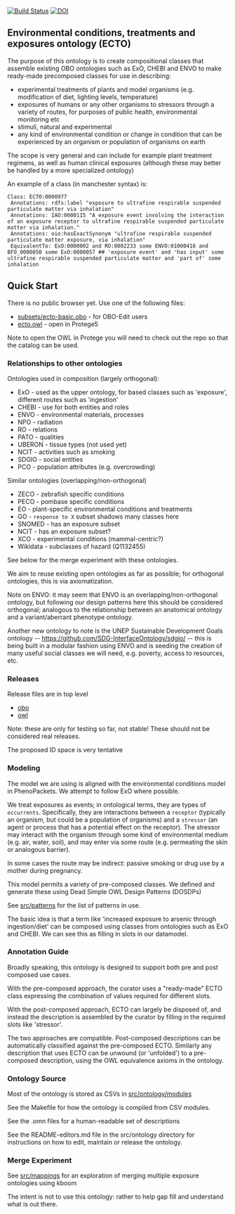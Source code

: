 [![Build Status](https://travis-ci.org/cmungall/environmental-conditions.svg?branch=master)](https://travis-ci.org/cmungall/environmental-conditions)
[![DOI](https://zenodo.org/badge/13996/cmungall/environmental-conditions.svg)](https://zenodo.org/badge/latestdoi/13996/cmungall/environmental-conditions)

## Environmental conditions, treatments and exposures ontology (ECTO)

The purpose of this ontology is to create compositional classes that
assemble existing OBO ontologies such as ExO, CHEBI and ENVO to make
ready-made precomposed classes for use in describing:

 * experimental treatments of plants and model organisms (e.g. modification of diet, lighting levels, temperature)
 * exposures of humans or any other organisms to stressors through a variety of routes, for purposes of public health, environmental monitoring etc
 * stimuli, natural and experimental
 * any kind of environmental condition or change in condition that can be experienced by an organism or population of organisms on earth

The scope is very general and can include for example plant treatment regimens, as well as human clinical exposures (although these may better be handled by a more specialized ontology)

An example of a class (in manchester syntax) is:

```
Class: ECTO:0000977
 Annotations: rdfs:label "exposure to ultrafine respirable suspended particulate matter via inhalation"
 Annotations: IAO:0000115 "A exposure event involving the interaction of an exposure receptor to ultrafine respirable suspended particulate matter via inhalation."
 Annotations: oio:hasExactSynonym "ultrafine respirable suspended particulate matter exposure, via inhalation"
 EquivalentTo: ExO:0000002 and RO:0002233 some ENVO:01000416 and BFO_0000050 some ExO:0000057 ## 'exposure event' and 'has input' some ultrafine respirable suspended particulate matter and 'part of' some inhalation
```

## Quick Start

There is no public browser yet. Use one of the following files:

 * [subsets/ecto-basic.obo](subsets/ecto-basic.obo) - for OBO-Edit users
 * [ecto.owl](ecto.owl) - open in Protege5

Note to open the OWL in Protege you will need to check out the repo so
that the catalog can be used.

### Relationships to other ontologies

Ontologies used in composition (largely orthogonal):

 * ExO - used as the upper ontology, for based classes such as 'exposure', different routes such as 'ingestion'
 * CHEBI - use for both entities and roles
 * ENVO - environmental materials, processes
 * NPO - radiation
 * RO - relations
 * PATO - qualities
 * UBERON - tissue types (not used yet)
 * NCIT - activities such as smoking
 * SDGIO - social entities
 * PCO - population attributes (e.g. overcrowding)

Similar ontologies (overlapping/non-orthogonal)

 * ZECO - zebrafish specific conditions
 * PECO - pombase specific conditions
 * EO - plant-specific environmental conditions and treatments
 * GO - `response to X` subset shadows many classes here
 * SNOMED - has an exposure subset
 * NCIT - has an exposure subset?
 * XCO - experimental conditions (mammal-centric?)
 * Wikidata - subclasses of hazard (Q1132455)

See below for the merge experiment with these ontologies.

We aim to reuse existing open ontologies as far as possible; for orthogonal ontologies, this is via axiomatization.

Note on ENVO: it may seem that ENVO is an overlapping/non-orthogonal ontology, but following our design patterns here this should be considered orthogonal; analogous to the relationship between an anatomical ontology and a variant/aberrant phenotype ontology.

Another new ontology to note is the UNEP Sustainable Development Goals ontology -- https://github.com/SDG-InterfaceOntology/sdgio/ -- this is being built in a modular fashion using ENVO and is seeding the creation of many useful social classes we will need, e.g. poverty, access to resources, etc.


### Releases

Release files are in top level

 * [obo](ecto.obo)
 * [owl](ecto.owl)

Note: these are only for testing so far, not stable! These should not be considered real releases.

The proposed ID space is very tentative

### Modeling

The model we are using is aligned with the environmental conditions
model in PhenoPackets. We attempt to follow ExO where possible.

We treat exposures as events; in ontological terms, they are types of
`occurrents`. Specifically, they are interactions between a `receptor`
(typically an organism, but could be a population of organisms) and a
`stressor` (an agent or process that has a potential effect on the
receptor). The stressor may interact with the organism through some
kind of environmental medium (e.g. air, water, soil), and may enter
via some route (e.g. permeating the skin or analogous barrier).

In some cases the route may be indirect: passive smoking or drug use
by a mother during pregnancy.

This model permits a variety of pre-composed classes. We defined and
generate these using Dead Simple OWL Design Patterns (DOSDPs)

See [src/patterns](src/patterns) for the list of patterns in use.

The basic idea is that a term like 'increased exposure to arsenic
through ingestion/diet' can be composed using classes from ontologies
such as ExO and CHEBI. We can see this as filling in slots in our
datamodel.

### Annotation Guide

Broadly speaking, this ontology is designed to support both pre and
post composed use cases.

With the pre-composed approach, the curator uses a "ready-made" ECTO
class expressing the combination of values required for different
slots.

With the post-composed approach, ECTO can largely be disposed of, and
instead the description is assembled by the curator by filling in the
required slots like 'stressor'.

The two approaches are compatible. Post-composed descriptions can be
automatically classified against the pre-composed ECTO. Similarly any
description that uses ECTO can be unwound (or 'unfolded') to a
pre-composed description, using the OWL equivalence axioms in the
ontology.

### Ontology Source

Most of the ontology is stored as CSVs in [src/ontology/modules](src/ontology/modules)

See the Makefile for how the ontology is compiled from CSV modules.

See the .omn files for a human-readable set of descriptions

See the README-editors.md file in the src/ontology directory for
instructions on how to edit, maintain or release the ontology.

### Merge Experiment

See [src/mappings](src/mappings) for an exploration of merging multiple exposure ontologies using kboom

The intent is not to use this ontology: rather to help gap fill and understand what is out there.


